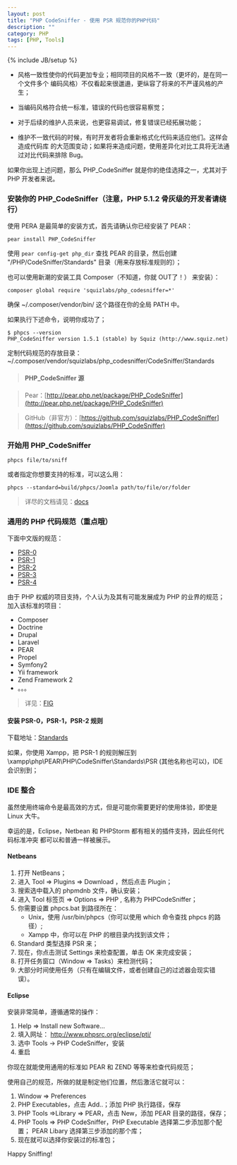 ```yaml
---
layout: post
title: "PHP CodeSniffer - 使用 PSR 规范你的PHP代码"
description: ""
category: PHP
tags: [PHP, Tools]
---
```

{% include JB/setup %}

- 风格一致性使你的代码更加专业；相同项目的风格不一致（更坏的，是在同一个文件多个
编码风格）不仅看起来很邋遢，更纵容了将来的不严谨风格的产生；

- 当编码风格符合统一标准，错误的代码也很容易察觉；

- 对于后续的维护人员来说，也更容易调试，修复错误已经拓展功能；

- 维护不一致代码的时候，有时开发者将会重新格式化代码来适应他们。这样会造成代码库
的大范围变动；如果将来造成问题，使用差异化对比工具将无法通过对比代码来排除 Bug。

如果你出现上述问题，那么 PHP_CodeSniffer 就是你的绝佳选择之一，尤其对于 PHP 开发者来说。

### 安装你的 PHP_CodeSniffer（注意，PHP 5.1.2 骨灰级的开发者请绕行） 

使用 PERA 是最简单的安装方式，首先请确认你已经安装了 PEAR：

    pear install PHP_CodeSniffer

使用 `pear config-get php_dir` 查找 PEAR 的目录，然后创建 
"/PHP/CodeSniffer/Standards" 目录（用来存放标准规则的）；

也可以使用新潮的安装工具 Composer（不知道，你就 OUT了！） 来安装）：

    composer global require 'squizlabs/php_codesniffer=*'

确保 ~/.composer/vendor/bin/ 这个路径在你的全局 PATH 中。

如果执行下述命令，说明你成功了；

    $ phpcs --version
    PHP_CodeSniffer version 1.5.1 (stable) by Squiz (http://www.squiz.net)

定制代码规范的存放目录：~/.composer/vendor/squizlabs/php_codesniffer/CodeSniffer/Standards

> #### PHP_CodeSniffer 源

> Pear：[http://pear.php.net/package/PHP_CodeSniffer](http://pear.php.net/package/PHP_CodeSniffer)

> GitHub（非官方）：[https://github.com/squizlabs/PHP_CodeSniffer](https://github.com/squizlabs/PHP_CodeSniffer)

### 开始用 PHP_CodeSniffer

    phpcs file/to/sniff

或者指定你想要支持的标准，可以这么用：

    phpcs --standard=build/phpcs/Joomla path/to/file/or/folder

> 详尽的文档请见：[docs](http://pear.php.net/package/PHP_CodeSniffer/docs)

### 通用的 PHP 代码规范（重点哦）

下面中文版的规范：

+ [PSR-0](http://n3xtchen.github.io/n3xtchen/php/2014/01/05/php-fig---psr-0/)
+ [PSR-1](http://n3xtchen.github.io/n3xtchen/php/2014/01/05/php-fig---psr-1/)
+ [PSR-2](http://n3xtchen.github.io/n3xtchen/php/2014/01/05/php-fig---psr-2/)
+ [PSR-3](http://n3xtchen.github.io/n3xtchen/php/2014/01/05/php-fig---psr-3/)
+ [PSR-4](http://n3xtchen.github.io/n3xtchen/php/2014/01/05/php-fig---psr-4/)

由于 PHP 权威的项目支持，个人认为及其有可能发展成为 PHP 的业界的规范；
加入该标准的项目：

+ Composer
+ Doctrine
+ Drupal
+ Laravel
+ PEAR
+ Propel
+ Symfony2
+ Yii framework
+ Zend Framework 2
+ 。。。

> 详见：[FIG](http://www.php-fig.org/)

#### 安装 PSR-0，PSR-1，PSR-2 规则

下载地址：[Standards](https://github.com/squizlabs/PHP_CodeSniffer/tree/master/CodeSniffer/Standards)

如果，你使用 Xampp，把 PSR-1 的规则解压到 \xampp\php\PEAR\PHP\CodeSniffer\Standards\PSR 
(其他名称也可以)，IDE 会识别到；

### IDE 整合

虽然使用终端命令是最高效的方式，但是可能你需要更好的使用体验，即使是 Linux 大牛。

幸运的是，Eclipse，Netbean 和 PHPStorm 都有相关的插件支持，因此任何代码标准冲突
都可以和普通一样被展示。

#### Netbeans

1. 打开 NetBeans；
2. 进入 Tool => Plugins => Download ，然后点击 Plugin；
3. 搜索选中载入的 phpmdnb 文件，确认安装；
4. 进入 Tool 标签页 => Options => PHP , 名称为 PHPCodeSniffer；
5. 你需要设置 phpcs.bat 到路径所在：
    + Unix，使用 /usr/bin/phpcs（你可以使用 which 命令查找 phpcs 的路径）;
    + Xampp 中，你可以在 PHP 的根目录内找到该文件；
6. Standard 类型选择 PSR 来；
7. 现在，你点击测试 Settings 来检查配置，单击 OK 来完成安装；
8. 打开任务窗口（Window => Tasks）来检测代码；
9. 大部分时间使用任务（只有在编辑文件，或者创建自己的过滤器会现实错误）。

#### Eclipse

安装非常简单，遵循通常的操作：

1. Help => Install new Software...
2. 填入网址： http://www.phpsrc.org/eclipse/pti/
3. 选中 Tools -> PHP CodeSniffer，安装 
4. 重启

你现在就能使用通用的标准如 PEAR 和 ZEND 等等来检查代码规范；

使用自己的规范，所做的就是制定他们位置，然后激活它就可以：

1. Window => Preferences
2. PHP Executables，点击 Add..；添加 PHP 执行路径，保存
3. PHP Tools =>Library => PEAR，点击 New，添加 PEAR 目录的路径，保存；
4. PHP Tools => PHP CodeSniffer，PHP Executable 选择第二步添加那个配置；
PEAR Libary 选择第三步添加的那个库；
5. 现在就可以选择你安装过的标准包；

Happy Sniffing!
